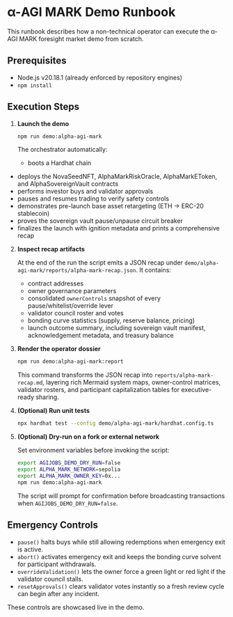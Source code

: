 # α-AGI MARK Demo Runbook

This runbook describes how a non-technical operator can execute the α-AGI MARK foresight market demo from scratch.

## Prerequisites

- Node.js v20.18.1 (already enforced by repository engines)
- `npm install`

## Execution Steps

1. **Launch the demo**

   ```bash
   npm run demo:alpha-agi-mark
   ```

   The orchestrator automatically:

   - boots a Hardhat chain
  - deploys the NovaSeedNFT, AlphaMarkRiskOracle, AlphaMarkEToken, and AlphaSovereignVault contracts
  - performs investor buys and validator approvals
  - pauses and resumes trading to verify safety controls
  - demonstrates pre-launch base asset retargeting (ETH -> ERC-20 stablecoin)
  - proves the sovereign vault pause/unpause circuit breaker
 - finalizes the launch with ignition metadata and prints a comprehensive recap

2. **Inspect recap artifacts**

   At the end of the run the script emits a JSON recap under `demo/alpha-agi-mark/reports/alpha-mark-recap.json`. It contains:

   - contract addresses
   - owner governance parameters
   - consolidated `ownerControls` snapshot of every pause/whitelist/override lever
   - validator council roster and votes
   - bonding curve statistics (supply, reserve balance, pricing)
   - launch outcome summary, including sovereign vault manifest, acknowledgement metadata, and treasury balance

3. **Render the operator dossier**

   ```bash
   npm run demo:alpha-agi-mark:report
   ```

   This command transforms the JSON recap into `reports/alpha-mark-recap.md`, layering rich Mermaid system maps, owner-control matrices, validator rosters, and participant capitalization tables for executive-ready sharing.

4. **(Optional) Run unit tests**

   ```bash
   npx hardhat test --config demo/alpha-agi-mark/hardhat.config.ts
   ```

5. **(Optional) Dry-run on a fork or external network**

   Set environment variables before invoking the script:

   ```bash
   export AGIJOBS_DEMO_DRY_RUN=false
   export ALPHA_MARK_NETWORK=sepolia
   export ALPHA_MARK_OWNER_KEY=0x...
   npm run demo:alpha-agi-mark
   ```

   The script will prompt for confirmation before broadcasting transactions when `AGIJOBS_DEMO_DRY_RUN=false`.

## Emergency Controls

- `pause()` halts buys while still allowing redemptions when emergency exit is active.
- `abort()` activates emergency exit and keeps the bonding curve solvent for participant withdrawals.
- `overrideValidation()` lets the owner force a green light or red light if the validator council stalls.
- `resetApprovals()` clears validator votes instantly so a fresh review cycle can begin after any incident.

These controls are showcased live in the demo.
